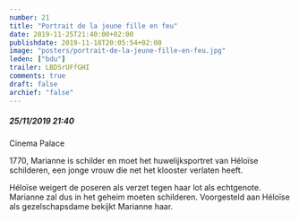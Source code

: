 ```yaml
---
number: 21
title: "Portrait de la jeune fille en feu"
date: 2019-11-25T21:40:00+02:00
publishdate: 2019-11-18T20:05:54+02:00
image: "posters/portrait-de-la-jeune-fille-en-feu.jpg"
leden: ["bdu"]
trailer: LBDSrUFfGHI
comments: true
draft: false
archief: "false"
---
```


##### 25/11/2019 21:40

Cinema Palace

1770, Marianne is schilder en moet het huwelijksportret van Héloïse schilderen,
een jonge vrouw die net het klooster verlaten heeft.
<!--more-->
Héloïse weigert de poseren
als verzet tegen haar lot als echtgenote. Marianne zal dus in het geheim moeten
schilderen. Voorgesteld aan Héloïse als gezelschapsdame bekijkt Marianne haar.
